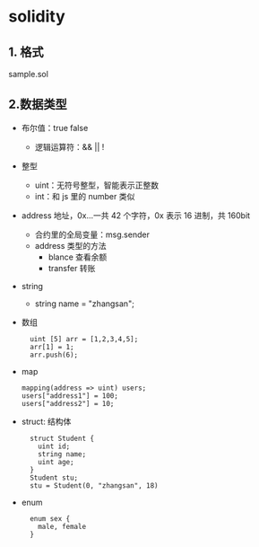 # solidity

## 1. 格式

sample.sol

## 2.数据类型

- 布尔值：true false
  - 逻辑运算符：&& || !
- 整型
  - uint：无符号整型，智能表示正整数
  - int：和 js 里的 number 类似
- address
  地址，0x...一共 42 个字符，0x 表示 16 进制，共 160bit
  - 合约里的全局变量：msg.sender
  - address 类型的方法
    - blance 查看余额
    - transfer 转账
- string
  - string name = "zhangsan";
- 数组

  ```sol
    uint [5] arr = [1,2,3,4,5];
    arr[1] = 1;
    arr.push(6);
  ```

- map

  ```sol
  mapping(address => uint) users;
  users["address1"] = 100;
  users["address2"] = 10;
  ```

- struct: 结构体

  ```sol
    struct Student {
      uint id;
      string name;
      uint age;
    }
    Student stu;
    stu = Student(0, "zhangsan", 18)
  ```

- enum

  ```sol
    enum sex {
      male, female
    }
  ```
